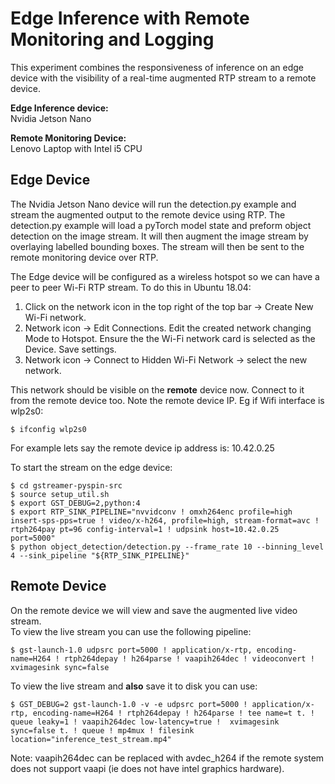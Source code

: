 # Edge Inference with Remote Monitoring and Logging

This experiment combines the responsiveness of inference on an edge device with the visibility of a real-time augmented RTP stream to a remote device.

**Edge Inference device:**  
Nvidia Jetson Nano  

**Remote Monitoring Device:**  
Lenovo Laptop with Intel i5 CPU  

## Edge Device
The Nvidia Jetson Nano device will run the detection.py example and stream the augmented output to the remote device using RTP. 
The detection.py example will load a pyTorch model state and preform object detection on the image stream. It will then augment the image stream by overlaying labelled bounding boxes. The stream will then be sent to the remote monitoring device over RTP.

The Edge device will be configured as a wireless hotspot so we can have a peer to peer Wi-Fi RTP stream. To do this in Ubuntu 18.04:  
1. Click on the network icon in the top right of the top bar -> Create New Wi-Fi network.  
2. Network icon -> Edit Connections. Edit the created network changing Mode to Hotspot. Ensure the the Wi-Fi network card is selected as the Device. Save settings.  
3. Network icon -> Connect to Hidden Wi-Fi Network -> select the new network.

This network should be visible on the **remote** device now. Connect to it from the remote device too. Note the remote device IP. Eg if Wifi interface is wlp2s0:  

    $ ifconfig wlp2s0  

For example lets say the remote device ip address is: 10.42.0.25

To start the stream on the edge device:  

    $ cd gstreamer-pyspin-src
    $ source setup_util.sh
    $ export GST_DEBUG=2,python:4
    $ export RTP_SINK_PIPELINE="nvvidconv ! omxh264enc profile=high insert-sps-pps=true ! video/x-h264, profile=high, stream-format=avc ! rtph264pay pt=96 config-interval=1 ! udpsink host=10.42.0.25 port=5000"
    $ python object_detection/detection.py --frame_rate 10 --binning_level 4 --sink_pipeline "${RTP_SINK_PIPELINE}"

## Remote Device
On the remote device we will view and save the augmented live video stream.  
To view the live stream you can use the following pipeline:  

    $ gst-launch-1.0 udpsrc port=5000 ! application/x-rtp, encoding-name=H264 ! rtph264depay ! h264parse ! vaapih264dec ! videoconvert ! xvimagesink sync=false

To view the live stream and **also** save it to disk you can use:

    $ GST_DEBUG=2 gst-launch-1.0 -v -e udpsrc port=5000 ! application/x-rtp, encoding-name=H264 ! rtph264depay ! h264parse ! tee name=t t. ! queue leaky=1 ! vaapih264dec low-latency=true !  xvimagesink sync=false t. ! queue ! mp4mux ! filesink location="inference_test_stream.mp4"

Note: vaapih264dec can be replaced with avdec_h264 if the remote system does not support vaapi (ie does not have intel graphics hardware).  
